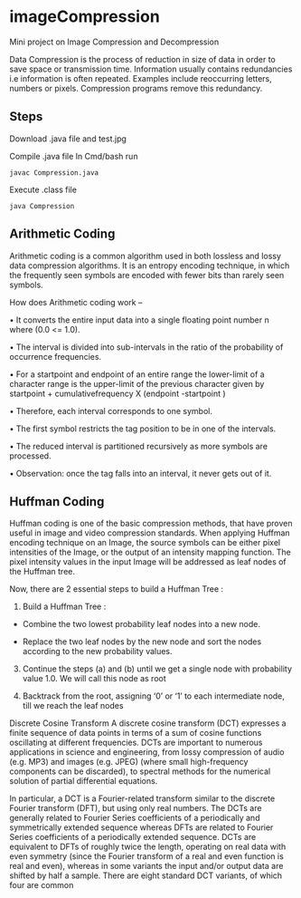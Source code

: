 # imageCompression
Mini project on Image Compression and Decompression

Data Compression is the process of reduction in size of data in order to save
space or transmission time. Information usually contains redundancies i.e
information is often repeated. Examples include reoccurring letters,
numbers or pixels. Compression programs remove this redundancy.

## Steps

Download .java file and test.jpg

Compile .java file
In Cmd/bash run

`javac Compression.java `

Execute .class file

`java Compression`

## Arithmetic Coding
Arithmetic coding is a common algorithm used in both lossless and lossy data
compression algorithms. It is an entropy encoding technique, in which the
frequently seen symbols are encoded with fewer bits than rarely seen
symbols.

How does Arithmetic coding work –

• It converts the entire input data into a single floating point number n
where (0.0 <= 1.0).

• The interval is divided into sub-intervals in the ratio of the probability of
occurrence frequencies.

• For a startpoint and endpoint of an entire range the lower-limit of a
character range is the upper-limit of the previous character given by
startpoint + cumulativefrequency X (endpoint -startpoint )

• Therefore, each interval corresponds to one symbol.

• The first symbol restricts the tag position to be in one of the intervals.

• The reduced interval is partitioned recursively as more symbols are
processed.

• Observation: once the tag falls into an interval, it never gets out of it.

## Huffman Coding
Huffman coding is one of the basic compression methods, that have proven
useful in image and video compression standards. When applying Huffman
encoding technique on an Image, the source symbols can be either pixel
intensities of the Image, or the output of an intensity mapping function. The
pixel intensity values in the input Image will be addressed as leaf nodes of
the Huffman tree.

Now, there are 2 essential steps to build a Huffman Tree :

1. Build a Huffman Tree :

  - Combine the two lowest probability leaf nodes into a new node. 
  
  - Replace the two leaf nodes by the new node and sort the nodes according to the new probability values.
  
3. Continue the steps (a) and (b) until we get a single node with
probability value 1.0. We will call this node as root

2. Backtrack from the root, assigning ‘0’ or ‘1’ to each intermediate node, till
we reach the leaf nodes

Discrete Cosine Transform A discrete cosine transform (DCT) expresses a
finite sequence of data points in terms of a sum of cosine functions oscillating
at different frequencies. DCTs are important to numerous applications in
science and engineering, from lossy compression of audio (e.g. MP3) and
images (e.g. JPEG) (where small high-frequency components can be
discarded), to spectral methods for the numerical solution of partial
differential equations.

In particular, a DCT is a Fourier-related transform similar to the discrete
Fourier transform (DFT), but using only real numbers. The DCTs are
generally related to Fourier Series coefficients of a periodically and
symmetrically extended sequence whereas DFTs are related to Fourier
Series coefficients of a periodically extended sequence. DCTs are equivalent
to DFTs of roughly twice the length, operating on real data with even
symmetry (since the Fourier transform of a real and even function is real and
even), whereas in some variants the input and/or output data are shifted by
half a sample. There are eight standard DCT variants, of which four are
common
